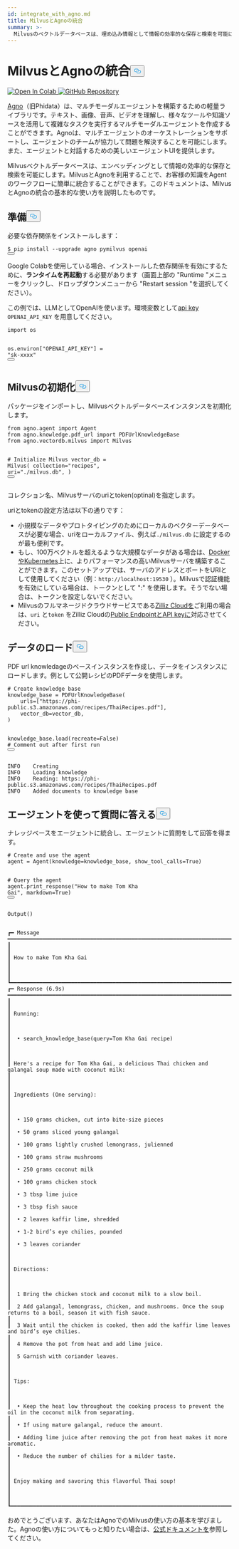```yaml
---
id: integrate_with_agno.md
title: MilvusとAgnoの統合
summary: >-
  Milvusのベクトルデータベースは、埋め込み情報として情報の効率的な保存と検索を可能にします。MilvusとAgnoを使用することで、Agentのワークフローにナレッジを簡単に統合することができます。このドキュメントは、MilvusとAgnoの統合の基本的な使い方を説明したものです。
---
```

<h1 id="Integrate-Milvus-with-Agno" class="common-anchor-header">MilvusとAgnoの統合<button data-href="#Integrate-Milvus-with-Agno" class="anchor-icon" translate="no">
      <svg translate="no"
        aria-hidden="true"
        focusable="false"
        height="20"
        version="1.1"
        viewBox="0 0 16 16"
        width="16"
      >
        <path
          fill="#0092E4"
          fill-rule="evenodd"
          d="M4 9h1v1H4c-1.5 0-3-1.69-3-3.5S2.55 3 4 3h4c1.45 0 3 1.69 3 3.5 0 1.41-.91 2.72-2 3.25V8.59c.58-.45 1-1.27 1-2.09C10 5.22 8.98 4 8 4H4c-.98 0-2 1.22-2 2.5S3 9 4 9zm9-3h-1v1h1c1 0 2 1.22 2 2.5S13.98 12 13 12H9c-.98 0-2-1.22-2-2.5 0-.83.42-1.64 1-2.09V6.25c-1.09.53-2 1.84-2 3.25C6 11.31 7.55 13 9 13h4c1.45 0 3-1.69 3-3.5S14.5 6 13 6z"
        ></path>
      </svg>
    </button></h1><p><a href="https://colab.research.google.com/github/milvus-io/bootcamp/blob/master/integration/integrate_with_phidata.ipynb" target="_parent">
<img translate="no" src="https://colab.research.google.com/assets/colab-badge.svg" alt="Open In Colab"/>
</a>
<a href="https://github.com/milvus-io/bootcamp/blob/master/integration/integrate_with_phidata.ipynb" target="_blank">
<img translate="no" src="https://img.shields.io/badge/View%20on%20GitHub-555555?style=flat&logo=github&logoColor=white" alt="GitHub Repository"/>
</a></p>
<p><a href="https://docs.agno.com/introduction">Agno</a>（旧Phidata）は、マルチモーダルエージェントを構築するための軽量ライブラリです。テキスト、画像、音声、ビデオを理解し、様々なツールや知識ソースを活用して複雑なタスクを実行するマルチモーダルエージェントを作成することができます。Agnoは、マルチエージェントのオーケストレーションをサポートし、エージェントのチームが協力して問題を解決することを可能にします。また、エージェントと対話するための美しいエージェントUIを提供します。</p>
<p>Milvusベクトルデータベースは、エンベッディングとして情報の効率的な保存と検索を可能にします。MilvusとAgnoを利用することで、お客様の知識をAgentのワークフローに簡単に統合することができます。このドキュメントは、MilvusとAgnoの統合の基本的な使い方を説明したものです。</p>
<h2 id="Preparation" class="common-anchor-header">準備<button data-href="#Preparation" class="anchor-icon" translate="no">
      <svg translate="no"
        aria-hidden="true"
        focusable="false"
        height="20"
        version="1.1"
        viewBox="0 0 16 16"
        width="16"
      >
        <path
          fill="#0092E4"
          fill-rule="evenodd"
          d="M4 9h1v1H4c-1.5 0-3-1.69-3-3.5S2.55 3 4 3h4c1.45 0 3 1.69 3 3.5 0 1.41-.91 2.72-2 3.25V8.59c.58-.45 1-1.27 1-2.09C10 5.22 8.98 4 8 4H4c-.98 0-2 1.22-2 2.5S3 9 4 9zm9-3h-1v1h1c1 0 2 1.22 2 2.5S13.98 12 13 12H9c-.98 0-2-1.22-2-2.5 0-.83.42-1.64 1-2.09V6.25c-1.09.53-2 1.84-2 3.25C6 11.31 7.55 13 9 13h4c1.45 0 3-1.69 3-3.5S14.5 6 13 6z"
        ></path>
      </svg>
    </button></h2><p>必要な依存関係をインストールします：</p>
<pre><code translate="no" class="language-python">$ pip install --upgrade agno pymilvus openai
<button class="copy-code-btn"></button></code></pre>
<div class="alert note">
<p>Google Colabを使用している場合、インストールした依存関係を有効にするために、<strong>ランタイムを再起動</strong>する必要があります（画面上部の "Runtime "メニューをクリックし、ドロップダウンメニューから "Restart session "を選択してください）。</p>
</div>
<p>この例では、LLMとしてOpenAIを使います。環境変数として<a href="https://platform.openai.com/docs/quickstart">api key</a> <code translate="no">OPENAI_API_KEY</code> を用意してください。</p>
<pre><code translate="no" class="language-python"><span class="hljs-keyword">import</span> os

os.environ[<span class="hljs-string">&quot;OPENAI_API_KEY&quot;</span>] = <span class="hljs-string">&quot;sk-xxxx&quot;</span>
<button class="copy-code-btn"></button></code></pre>
<h2 id="Initalize-Milvus" class="common-anchor-header">Milvusの初期化<button data-href="#Initalize-Milvus" class="anchor-icon" translate="no">
      <svg translate="no"
        aria-hidden="true"
        focusable="false"
        height="20"
        version="1.1"
        viewBox="0 0 16 16"
        width="16"
      >
        <path
          fill="#0092E4"
          fill-rule="evenodd"
          d="M4 9h1v1H4c-1.5 0-3-1.69-3-3.5S2.55 3 4 3h4c1.45 0 3 1.69 3 3.5 0 1.41-.91 2.72-2 3.25V8.59c.58-.45 1-1.27 1-2.09C10 5.22 8.98 4 8 4H4c-.98 0-2 1.22-2 2.5S3 9 4 9zm9-3h-1v1h1c1 0 2 1.22 2 2.5S13.98 12 13 12H9c-.98 0-2-1.22-2-2.5 0-.83.42-1.64 1-2.09V6.25c-1.09.53-2 1.84-2 3.25C6 11.31 7.55 13 9 13h4c1.45 0 3-1.69 3-3.5S14.5 6 13 6z"
        ></path>
      </svg>
    </button></h2><p>パッケージをインポートし、Milvusベクトルデータベースインスタンスを初期化します。</p>
<pre><code translate="no" class="language-python"><span class="hljs-keyword">from</span> agno.agent <span class="hljs-keyword">import</span> Agent
<span class="hljs-keyword">from</span> agno.knowledge.pdf_url <span class="hljs-keyword">import</span> PDFUrlKnowledgeBase
<span class="hljs-keyword">from</span> agno.vectordb.milvus <span class="hljs-keyword">import</span> Milvus

<span class="hljs-comment"># Initialize Milvus</span>
vector_db = Milvus(
    collection=<span class="hljs-string">&quot;recipes&quot;</span>,
    uri=<span class="hljs-string">&quot;./milvus.db&quot;</span>,
)
<button class="copy-code-btn"></button></code></pre>
<p>コレクション名、Milvusサーバのuriとtoken(optinal)を指定します。</p>
<div class="alert note">
<p>uriとtokenの設定方法は以下の通りです：</p>
<ul>
<li>小規模なデータやプロトタイピングのためにローカルのベクターデータベースが必要な場合、uriをローカルファイル、例えば<code translate="no">./milvus.db</code> に設定するのが最も便利です。</li>
<li>もし、100万ベクトルを超えるような大規模なデータがある場合は、<a href="https://milvus.io/docs/quickstart.md">DockerやKubernetes</a>上に、よりパフォーマンスの高いMilvusサーバを構築することができます。このセットアップでは、サーバのアドレスとポートをURIとして使用してください（例：<code translate="no">http://localhost:19530</code> ）。Milvusで認証機能を有効にしている場合は、トークンとして "<your_username>:<your_password>" を使用します。そうでない場合は、トークンを設定しないでください。</li>
<li>Milvusのフルマネージドクラウドサービスである<a href="https://zilliz.com/cloud">Zilliz Cloudを</a>ご利用の場合は、<code translate="no">uri</code> と<code translate="no">token</code> をZilliz Cloudの<a href="https://docs.zilliz.com/docs/on-zilliz-cloud-console#cluster-details">Public EndpointとAPI keyに</a>対応させてください。</li>
</ul>
</div>
<h2 id="Load-data" class="common-anchor-header">データのロード<button data-href="#Load-data" class="anchor-icon" translate="no">
      <svg translate="no"
        aria-hidden="true"
        focusable="false"
        height="20"
        version="1.1"
        viewBox="0 0 16 16"
        width="16"
      >
        <path
          fill="#0092E4"
          fill-rule="evenodd"
          d="M4 9h1v1H4c-1.5 0-3-1.69-3-3.5S2.55 3 4 3h4c1.45 0 3 1.69 3 3.5 0 1.41-.91 2.72-2 3.25V8.59c.58-.45 1-1.27 1-2.09C10 5.22 8.98 4 8 4H4c-.98 0-2 1.22-2 2.5S3 9 4 9zm9-3h-1v1h1c1 0 2 1.22 2 2.5S13.98 12 13 12H9c-.98 0-2-1.22-2-2.5 0-.83.42-1.64 1-2.09V6.25c-1.09.53-2 1.84-2 3.25C6 11.31 7.55 13 9 13h4c1.45 0 3-1.69 3-3.5S14.5 6 13 6z"
        ></path>
      </svg>
    </button></h2><p>PDF url knowledageのベースインスタンスを作成し、データをインスタンスにロードします。例として公開レシピのPDFデータを使用します。</p>
<pre><code translate="no" class="language-python"><span class="hljs-comment"># Create knowledge base</span>
knowledge_base = PDFUrlKnowledgeBase(
    urls=[<span class="hljs-string">&quot;https://phi-public.s3.amazonaws.com/recipes/ThaiRecipes.pdf&quot;</span>],
    vector_db=vector_db,
)

knowledge_base.load(recreate=<span class="hljs-literal">False</span>)  <span class="hljs-comment"># Comment out after first run</span>
<button class="copy-code-btn"></button></code></pre>
<pre><code translate="no">INFO    Creating
INFO    Loading knowledge  
INFO    Reading: https://phi-public.s3.amazonaws.com/recipes/ThaiRecipes.pdf       
INFO    Added documents to knowledge base                                                                             
</code></pre>
<h2 id="Use-agent-to-response-to-a-question" class="common-anchor-header">エージェントを使って質問に答える<button data-href="#Use-agent-to-response-to-a-question" class="anchor-icon" translate="no">
      <svg translate="no"
        aria-hidden="true"
        focusable="false"
        height="20"
        version="1.1"
        viewBox="0 0 16 16"
        width="16"
      >
        <path
          fill="#0092E4"
          fill-rule="evenodd"
          d="M4 9h1v1H4c-1.5 0-3-1.69-3-3.5S2.55 3 4 3h4c1.45 0 3 1.69 3 3.5 0 1.41-.91 2.72-2 3.25V8.59c.58-.45 1-1.27 1-2.09C10 5.22 8.98 4 8 4H4c-.98 0-2 1.22-2 2.5S3 9 4 9zm9-3h-1v1h1c1 0 2 1.22 2 2.5S13.98 12 13 12H9c-.98 0-2-1.22-2-2.5 0-.83.42-1.64 1-2.09V6.25c-1.09.53-2 1.84-2 3.25C6 11.31 7.55 13 9 13h4c1.45 0 3-1.69 3-3.5S14.5 6 13 6z"
        ></path>
      </svg>
    </button></h2><p>ナレッジベースをエージェントに統合し、エージェントに質問をして回答を得ます。</p>
<pre><code translate="no" class="language-python"><span class="hljs-comment"># Create and use the agent</span>
agent = Agent(knowledge=knowledge_base, show_tool_calls=<span class="hljs-literal">True</span>)

<span class="hljs-comment"># Query the agent</span>
agent.print_response(<span class="hljs-string">&quot;How to make Tom Kha Gai&quot;</span>, markdown=<span class="hljs-literal">True</span>)
<button class="copy-code-btn"></button></code></pre>
<pre><code translate="no">Output()


┏━ Message ━━━━━━━━━━━━━━━━━━━━━━━━━━━━━━━━━━━━━━━━━━━━━━━━━━━━━━━━━━━━━━━━━━━━━━━━━━━━━━━━━━━━━━━━━━━━━━━━━━━━━━━━━━━━━━━━━━━━━━━━━━━━━━━━━━━━━━━━━━━━━━━━━━━┓
┃                                                                                                                                                             ┃
┃ How to make Tom Kha Gai                                                                                                                                     ┃
┃                                                                                                                                                             ┃
┗━━━━━━━━━━━━━━━━━━━━━━━━━━━━━━━━━━━━━━━━━━━━━━━━━━━━━━━━━━━━━━━━━━━━━━━━━━━━━━━━━━━━━━━━━━━━━━━━━━━━━━━━━━━━━━━━━━━━━━━━━━━━━━━━━━━━━━━━━━━━━━━━━━━━━━━━━━━━━┛
┏━ Response (6.9s) ━━━━━━━━━━━━━━━━━━━━━━━━━━━━━━━━━━━━━━━━━━━━━━━━━━━━━━━━━━━━━━━━━━━━━━━━━━━━━━━━━━━━━━━━━━━━━━━━━━━━━━━━━━━━━━━━━━━━━━━━━━━━━━━━━━━━━━━━━━━┓
┃                                                                                                                                                             ┃
┃ Running:                                                                                                                                                    ┃
┃                                                                                                                                                             ┃
┃  • search_knowledge_base(query=Tom Kha Gai recipe)                                                                                                          ┃
┃                                                                                                                                                             ┃
┃ Here's a recipe for Tom Kha Gai, a delicious Thai chicken and galangal soup made with coconut milk:                                                         ┃
┃                                                                                                                                                             ┃
┃ Ingredients (One serving):                                                                                                                                  ┃
┃                                                                                                                                                             ┃
┃  • 150 grams chicken, cut into bite-size pieces                                                                                                             ┃
┃  • 50 grams sliced young galangal                                                                                                                           ┃
┃  • 100 grams lightly crushed lemongrass, julienned                                                                                                          ┃
┃  • 100 grams straw mushrooms                                                                                                                                ┃
┃  • 250 grams coconut milk                                                                                                                                   ┃
┃  • 100 grams chicken stock                                                                                                                                  ┃
┃  • 3 tbsp lime juice                                                                                                                                        ┃
┃  • 3 tbsp fish sauce                                                                                                                                        ┃
┃  • 2 leaves kaffir lime, shredded                                                                                                                           ┃
┃  • 1-2 bird’s eye chilies, pounded                                                                                                                          ┃
┃  • 3 leaves coriander                                                                                                                                       ┃
┃                                                                                                                                                             ┃
┃ Directions:                                                                                                                                                 ┃
┃                                                                                                                                                             ┃
┃  1 Bring the chicken stock and coconut milk to a slow boil.                                                                                                 ┃
┃  2 Add galangal, lemongrass, chicken, and mushrooms. Once the soup returns to a boil, season it with fish sauce.                                            ┃
┃  3 Wait until the chicken is cooked, then add the kaffir lime leaves and bird’s eye chilies.                                                                ┃
┃  4 Remove the pot from heat and add lime juice.                                                                                                             ┃
┃  5 Garnish with coriander leaves.                                                                                                                           ┃
┃                                                                                                                                                             ┃
┃ Tips:                                                                                                                                                       ┃
┃                                                                                                                                                             ┃
┃  • Keep the heat low throughout the cooking process to prevent the oil in the coconut milk from separating.                                                 ┃
┃  • If using mature galangal, reduce the amount.                                                                                                             ┃
┃  • Adding lime juice after removing the pot from heat makes it more aromatic.                                                                               ┃
┃  • Reduce the number of chilies for a milder taste.                                                                                                         ┃
┃                                                                                                                                                             ┃
┃ Enjoy making and savoring this flavorful Thai soup!                                                                                                         ┃
┃                                                                                                                                                             ┃
┗━━━━━━━━━━━━━━━━━━━━━━━━━━━━━━━━━━━━━━━━━━━━━━━━━━━━━━━━━━━━━━━━━━━━━━━━━━━━━━━━━━━━━━━━━━━━━━━━━━━━━━━━━━━━━━━━━━━━━━━━━━━━━━━━━━━━━━━━━━━━━━━━━━━━━━━━━━━━━┛
</code></pre>
<p>おめでとうございます、あなたはAgnoでのMilvusの使い方の基本を学びました。Agnoの使い方についてもっと知りたい場合は、<a href="https://docs.agno.com/introduction">公式ドキュメントを</a>参照してください。</p>
